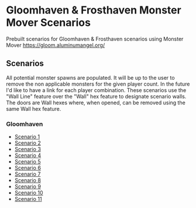 # Gloomhaven & Frosthaven Monster Mover Scenarios

Prebuilt scenarios for Gloomhaven &amp; Frosthaven scenarios using Monster Mover <https://gloom.aluminumangel.org/>

## Scenarios

All potential monster spawns are populated. It will be up to the user to remove the non applicable monsters for the given player count. In the future I'd like to have a link for each player combination.
These scenarios use the "Wall Line" feature over the "Wall" hex feature to designate scenario walls. The doors are Wall hexes where, when opened, can be removed using the same Wall hex feature.

### Gloomhaven

* [Scenario 1](https://gloom.aluminumangel.org/UUgFpFqgi06BAmiABmiABmiALAEYgAQMgAEwAAaAKwG4BIAByBKAAUjBABgELgOgABqgARqgARLgECBQgDAAmQEwAGkYBzAADdCAkYBRAA3wGQAHFAhjABqgARrgIQagARqgAfICYIAmgQRhDGHAgIEw7gLggAhhgCAYEgBjAPICYIAsgQphHEADNGA0QAM0QAM0YPwFwAEdwhiAPAEYgAZogAZowHg)
* [Scenario 2](https://gloom.aluminumangel.org/UUgFplogjlWAAmiAbgE4oAA0gGoA8gRgABJIABGAWwE4DBoDkCcAAxgNGAkYBRi_AlAADzEADZAnAGcwANkBUAAN0AAN0ACvQAHAADRAAzRAAzRAPgAMQAIGwCAwChgADGEADAA3ATAADRgN0AANkQsQBdAADRgN8BsAA5AKEAjcCEABNMALBsAAGAAGoAEaIDcABiAlCqABGqABGiIF7gNgABJgANLgBO4DYAASYACS4ARuBGAAIwHjCAYwEjBuBGAA3mAAHg)
* [Scenario 3](https://gloom.aluminumangel.org/UQgEpFoglIGAAmiABkiBAmiABsgQgCMYgAQ4wQAwANkBMAAJGBQOYBCS4EIATjAADEACHGAQjAHIDoABaIAUOIABaIAEKID_ACiABniIAWiABmiAhxiABsgNgAFIEIChAeAACqABGqABsgLgCANgMAwAA_AGNwEwQJFAhTAgEAEYAAaDYAAYgKwAOCBBGBAIBsAgAQNh3ATAAE0CEcKAgDAAHEYKBoAByAqAIwyAwTAADMACNEADNMBPAAxAAzRgJECBNEADNEACFMCHABTAQwxAAyRAATzEADRAdgAMQBIcwAAkwYUAHALAADAACXCAQWEAsgNgABIwCBzAAKRgALgQgAFogAZ4gQFogAZ4)
* [Scenario 4](https://gloom.aluminumangel.org/UUgFpFrgjVaAAmiABmiATAE4IgEUA5AlAAOQGIQI0FwKwAEGwCBUA5AlAAOQgAEwCFwKwABGAhRAY_wJQAE8xAA0QAM0QAM0QIYADEAKBsEgGAAuBOAIg2AQjAHIEIABSIACjAZowGiABowEuBCAgxiAJCiAhxiABsgPgNMYgBQ4gwHIDYAjGIAEOA4IAAYgNwAGIAkOYABSMAgGgNsAGMBowGiAFzgFBAOQJQADkICBAcCVAAxAagAMAJcCMAAN0AAN8A)
* [Scenario 5](https://gloom.aluminumangel.org/UUgFplqAjlSAAmiAJCiABsgRgBMYgBQ4gQHID4ABSIEBSIATDAA3AjAAKRgD8IRxIwCDkoABBcGdAAxgJAuAOwEYgAZIgAL4FYACeIgBaIA8ATgNGAAGIE8ADigIBoEByBGAAZI0DAB3AnBAQzAgABiAHAEYIErDAHAnAANUKRgE7gRgABojMQrgVwAK4CEGoAHyBOAMBiBPAA4woEAhMAA5AnCCAaAAUmAAcgTgVADGAQxACsYA5AfAAKTACQxAAgaAGwEYgAZ4ggFogAc)
* [Scenario 6](https://gloom.aluminumangel.org/UUgFplogk1WAAmiABmiATAE4DgADkCUABxgAAwaBAcgSgBMMgFEAKTAAGQJwBAcwAAkYAGMAMgRgUFLgBAYwEjAAXAjAACTAEQxAAlwIQAE0wEMMQAMkQAE8xAA0QG4ADEACBsAgcABnMADZAXCAgWAAnjCgABiAzAAYwEgiARQHGCkYEAhcB8ABBqIZgCcMAgOQGQADGKkCiADZAUYKBgQC1wFwgAGFwAAsQAoGgdsAGIAGjAaMBCiABxiARkmAAvgRgIMYgCQ4iAHIEIATGIAUOIEByBCAAUiBAUiAAwyAAeBCAAYgBQbgBQNgXAnAACRgAAwoBK4EYAAjAQMGgUsBGIAGaIwGeA)
* [Scenario 7](https://gloom.aluminumangel.org/UUgFplogk4uAAmiABsgQgAJogAZIgQFIgfsAOMEAMAApcBgwBiA_AAYgBQNgnMAARgIGwLgPgCMYgBQ4gQHID4ABaIAEKIAXGJAUuA2AAmiABniIAWiABmiAFxiA3AAYgCQMgIFgGG4D4AgDYAAMFBQGIDcABiABCqABGqABGqABHqABEuAyAArgIQYgGwAOYgAaIC8ADjAABoAByAWAIxiAnAAYgAQMIAAOoAAaoAFS4AADwQBkBcAgpMAAvGAAjAFogAVIDIBB4CoABqABGiIFA2AADAAD8BwA4zoALgGERAE0QAP8BsAApAKDKwEYkHQAcCUAA9AACSSACMCtAAxQNNA0UD0)
* [Scenario 8](https://gloom.aluminumangel.org/UUgFplqAjOmAAmiABmiABmiABmiADAEYgGwAuBCAIwyCQWAAMgRgABqgARogAQqgARrgRwAKoAEeYgAaoAGyBGAAkgNgAIwrATgECBAgAIwByBKAAYwEDAZXAnCAAQECBAgDkCUAA9AADZAAhdEAXwJQAA3wEAPQAA2QJQCDkAgAA2BAgHAlAAcYAAMGwAAYA5AlAIOQCQhXAnBCBcgAHYAByBKAAWigaCBpoGkgaoAH)
* [Scenario 9](https://gloom.aluminumangel.org/UUgFplogixuBAmiABmiABmiABmiADAEYgCQMCgQuBOAQAAbAgACBwABkCMAARipAIBgQYFwIwCHQwAAwBiBDAAYhAQMCwKAAMADGhQBcA8YAZAjAAEYDNEADJEABNEID_AhAATTAQwxAAzRAlgAMQAIGwAAYAAPAlQAcYRAYgCwBGIBMALgSgBMqQAboAAxAlgAMQANFA0kDTQNRAzw)
* [Scenario 10](https://gloom.aluminumangel.org/UUgFpFpAjk6AAmiABmiABmiABmiABmiA7AAYgEwAYXAdACcYBAMIEAQDkAIF0AANkBMAA5AkQAAGgxM4IIMAKAYgIwAOMIAAkQAYAAYgAQ6oABGgASQDkBEAA5AiSIAgjAMYgDS4CIATIRhEEAxAAgxACgaAmwAYgAZokAZogAZokAZIgAJ4gQGMBkjAuBCAgxiABmiABmiAhxiADAEYwEgMJAguBOAAAwbBAEJgADIEYAAao0EaMBqgAaMBGjAe)
* [Scenario 11](https://gloom.aluminumangel.org/UUgFpFogk1aAAmiABmiABmiABmiABmiA7AAYgBQMggEwGFwHwAEGwAAYECBAQDAAGQFQAA3QAA3QAA3wgkEBYFBAcA8ABxgAA2EADBAEAwIFgAEBYACMAcgHgAGMBowGSMEowGjAeIBkABgUAAbAABg3AXACA5AC5wABAsEAGAOQEwADkIAB4AQGoAEaoAEaMBqgARojMQrgJwAOMAAGgGwAKIAGeIgByAqAAUiBawA4gwHICYABSIBrABiANLgKgAJ4iAHIBoATDIABYAAyAuAAA2AAjAHIBYABSMEgcBMABxgIYwByAWAAGjAaoAE-AmAAIwGDYACMSwEYIEqgASSA4lIABugayBqoHg)
